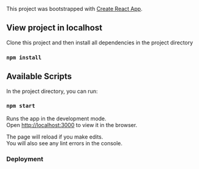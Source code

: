 This project was bootstrapped with [Create React App](https://github.com/facebook/create-react-app).

## View project in localhost

Clone this project and then install all dependencies in the project directory

### `npm install`

## Available Scripts

In the project directory, you can run:

### `npm start`

Runs the app in the development mode.<br>
Open [http://localhost:3000](http://localhost:3000) to view it in the browser.

The page will reload if you make edits.<br>
You will also see any lint errors in the console.


### Deployment
